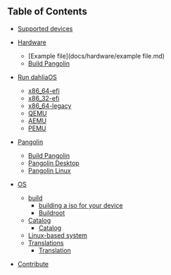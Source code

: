 <!-- This is the TOC that appears on the website. 
Links should use /docs and not .md extension. 
V7.2-rc6-->
## Table of Contents

- [Supported devices](docs/supported-devices.md)
- [Hardware](docs/hardware)
  * [Example file](docs/hardware/example file.md)
  * [Build Pangolin](docs/pangolin/build_pangolin.md)

- [Run dahliaOS](docs/run%20dahliaOS)
  * [x86_64-efi](docs/run%20dahliaOS/x86_64-efi.md)
  * [x86_32-efi](docs/run%20dahliaOS/x86_32-efi.md)
  * [x86_64-legacy](docs/run%20dahliaOS/x86_64-legacy.md)
  * [QEMU](docs/run%20dahliaOS/qemu.md)
  * [AEMU](docs/run%20dahliaOS/aemu.md)
  * [PEMU](docs/run%20dahliaOS/pemu.md)
- [Pangolin](docs/pangolin)
  * [Build Pangolin](docs/pangolin/build_pangolin.md)
  * [Pangolin Desktop](docs/pangolin/Pangolin-Desktop.md)
  * [Pangolin Linux](docs/pangolin/pangolin-linux.md)
- [OS](docs/os)
  * [build](docs/os/build) 
    * [building a iso for your device](docs/os/build/building_a_iso_for_your_device.md)
    * [Buildroot](docs/os/build/buildroot.md)
  * [Catalog](docs/os/catalog)
    * [Catalog](docs/os/catalog/catalog.md)
  * [Linux-based system](docs/os/linux-based.md)
  * [Translations](docs/os/translations)
    * [Translation](docs/os/translations/translation.md)
- [Contribute](docs/CONTRIBUTING.md)
